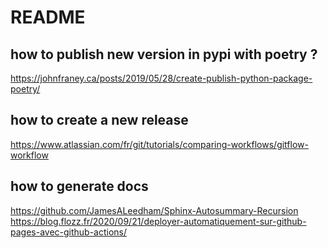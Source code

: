 # README


## how to publish new version in pypi with poetry  ?
https://johnfraney.ca/posts/2019/05/28/create-publish-python-package-poetry/

## how to create a new release
https://www.atlassian.com/fr/git/tutorials/comparing-workflows/gitflow-workflow

## how to generate docs
https://github.com/JamesALeedham/Sphinx-Autosummary-Recursion
https://blog.flozz.fr/2020/09/21/deployer-automatiquement-sur-github-pages-avec-github-actions/